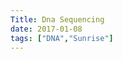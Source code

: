 ```yaml
---
Title: Dna Sequencing
date: 2017-01-08
tags: ["DNA","Sunrise"]
---
```


![]()
![]()
![]()
![]()
![]()
![]()
![]()
![]()
![]()
![]()
![]()
![]()
![]()
![]()
![]()
![]()